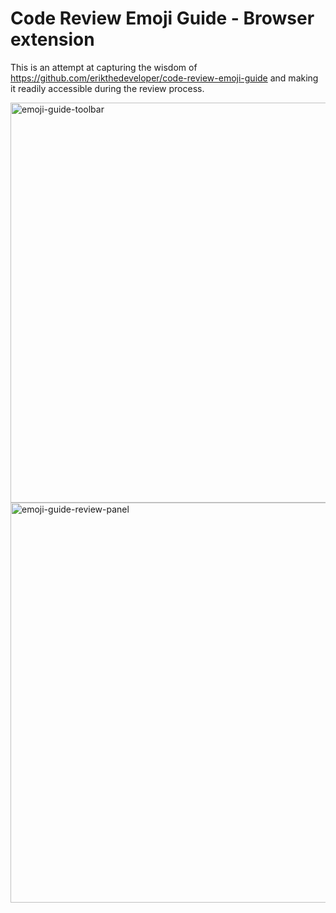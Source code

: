 # Code Review Emoji Guide - Browser extension

This is an attempt at capturing the wisdom of https://github.com/erikthedeveloper/code-review-emoji-guide and making it readily accessible during the review process.

<img width="640" alt="emoji-guide-toolbar" src="https://user-images.githubusercontent.com/8846301/162381984-e94be4a2-849d-4c54-973d-a41a2335f945.png">
<img width="640" alt="emoji-guide-review-panel" src="https://user-images.githubusercontent.com/8846301/162381976-6459007e-51d6-4b27-a7c9-a8b5fb7f149b.png">

